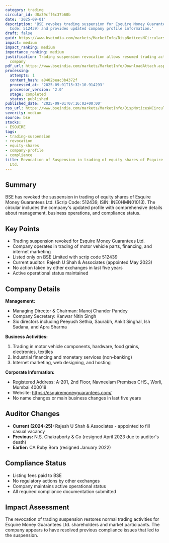 ```yaml
---
category: trading
circular_id: d8a39cff6c37b60b
date: '2025-09-01'
description: 'BSE revokes trading suspension for Esquire Money Guarantees Ltd. (Scrip
  Code: 512439) and provides updated company profile information.'
draft: false
guid: https://www.bseindia.com/markets/MarketInfo/DispNoticesNCirculars.aspx?Noticeid={DAF55160-0606-4536-8743-8BC57F8032D0}&noticeno=20250901-7&dt=09/01/2025&icount=7&totcount=47&flag=0
impact: medium
impact_ranking: medium
importance_ranking: medium
justification: Trading suspension revocation allows resumed trading activity for the
  company
pdf_url: https://www.bseindia.com/markets/MarketInfo/DownloadAttach.aspx?id=20250901-7&attachedId=66183670-6039-4041-b5ba-68eb853304ca
processing:
  attempts: 1
  content_hash: a8402beac3b4372f
  processed_at: '2025-09-01T15:32:10.914293'
  processor_version: '2.0'
  stage: completed
  status: published
published_date: '2025-09-01T07:16:02+00:00'
rss_url: https://www.bseindia.com/markets/MarketInfo/DispNoticesNCirculars.aspx?Noticeid={DAF55160-0606-4536-8743-8BC57F8032D0}&noticeno=20250901-7&dt=09/01/2025&icount=7&totcount=47&flag=0
severity: medium
source: bse
stocks:
- ESQUIRE
tags:
- trading-suspension
- revocation
- equity-shares
- company-profile
- compliance
title: Revocation of Suspension in trading of equity shares of Esquire Money Guarantees
  Ltd.
---
```


## Summary

BSE has revoked the suspension in trading of equity shares of Esquire Money Guarantees Ltd. (Scrip Code: 512439, ISIN: INE0HMN01013). The circular includes the company's updated profile with comprehensive details about management, business operations, and compliance status.

## Key Points

- Trading suspension revoked for Esquire Money Guarantees Ltd.
- Company operates in trading of motor vehicle parts, financing, and internet marketing
- Listed only on BSE Limited with scrip code 512439
- Current auditor: Rajesh U Shah & Associates (appointed May 2023)
- No action taken by other exchanges in last five years
- Active operational status maintained

## Company Details

**Management:**
- Managing Director & Chairman: Manoj Chander Pandey
- Company Secretary: Kanwar Nitin Singh
- Six directors including Peeyush Sethia, Saurabh, Ankit Singhal, Ish Sadana, and Apra Sharma

**Business Activities:**
1. Trading in motor vehicle components, hardware, food grains, electronics, textiles
2. Industrial financing and monetary services (non-banking)
3. Internet marketing, web designing, and hosting

**Corporate Information:**
- Registered Address: A-201, 2nd Floor, Navneelam Premises CHS., Worli, Mumbai 400018
- Website: https://esquiremoneyguarantees.com/
- No name changes or main business changes in last five years

## Auditor Changes

- **Current (2024-25):** Rajesh U Shah & Associates - appointed to fill casual vacancy
- **Previous:** N.S. Chakraborty & Co (resigned April 2023 due to auditor's death)
- **Earlier:** CA Ruby Bora (resigned January 2022)

## Compliance Status

- Listing fees paid to BSE
- No regulatory actions by other exchanges
- Company maintains active operational status
- All required compliance documentation submitted

## Impact Assessment

The revocation of trading suspension restores normal trading activities for Esquire Money Guarantees Ltd. shareholders and market participants. The company appears to have resolved previous compliance issues that led to the suspension.
